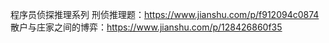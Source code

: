 程序员侦探推理系列
刑侦推理题：https://www.jianshu.com/p/f912094c0874
<br/>
散户与庄家之间的博弈：https://www.jianshu.com/p/128426860f35
